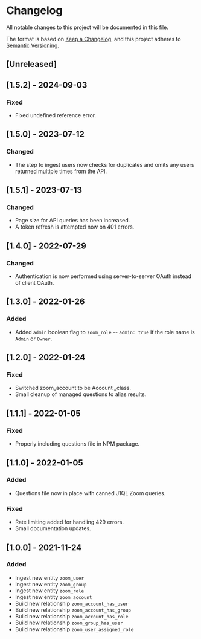 # Changelog

All notable changes to this project will be documented in this file.

The format is based on [Keep a Changelog](https://keepachangelog.com/en/1.0.0/),
and this project adheres to
[Semantic Versioning](https://semver.org/spec/v2.0.0.html).

## [Unreleased]

## [1.5.2] - 2024-09-03

### Fixed

- Fixed undefined reference error.

## [1.5.0] - 2023-07-12

### Changed

- The step to ingest users now checks for duplicates and omits any users
  returned multiple times from the API.

## [1.5.1] - 2023-07-13

### Changed

- Page size for API queries has been increased.
- A token refresh is attempted now on 401 errors.

## [1.4.0] - 2022-07-29

### Changed

- Authentication is now performed using server-to-server OAuth instead of client
  OAuth.

## [1.3.0] - 2022-01-26

### Added

- Added `admin` boolean flag to `zoom_role` -- `admin: true` if the role name is
  `Admin` or `Owner`.

## [1.2.0] - 2022-01-24

### Fixed

- Switched zoom_account to be Account \_class.
- Small cleanup of managed questions to alias results.

## [1.1.1] - 2022-01-05

### Fixed

- Properly including questions file in NPM package.

## [1.1.0] - 2022-01-05

### Added

- Questions file now in place with canned J1QL Zoom queries.

### Fixed

- Rate limiting added for handling 429 errors.
- Small documentation updates.

## [1.0.0] - 2021-11-24

### Added

- Ingest new entity `zoom_user`
- Ingest new entity `zoom_group`
- Ingest new entity `zoom_role`
- Ingest new entity `zoom_account`
- Build new relationship `zoom_account_has_user`
- Build new relationship `zoom_account_has_group`
- Build new relationship `zoom_account_has_role`
- Build new relationship `zoom_group_has_user`
- Build new relationship `zoom_user_assigned_role`
